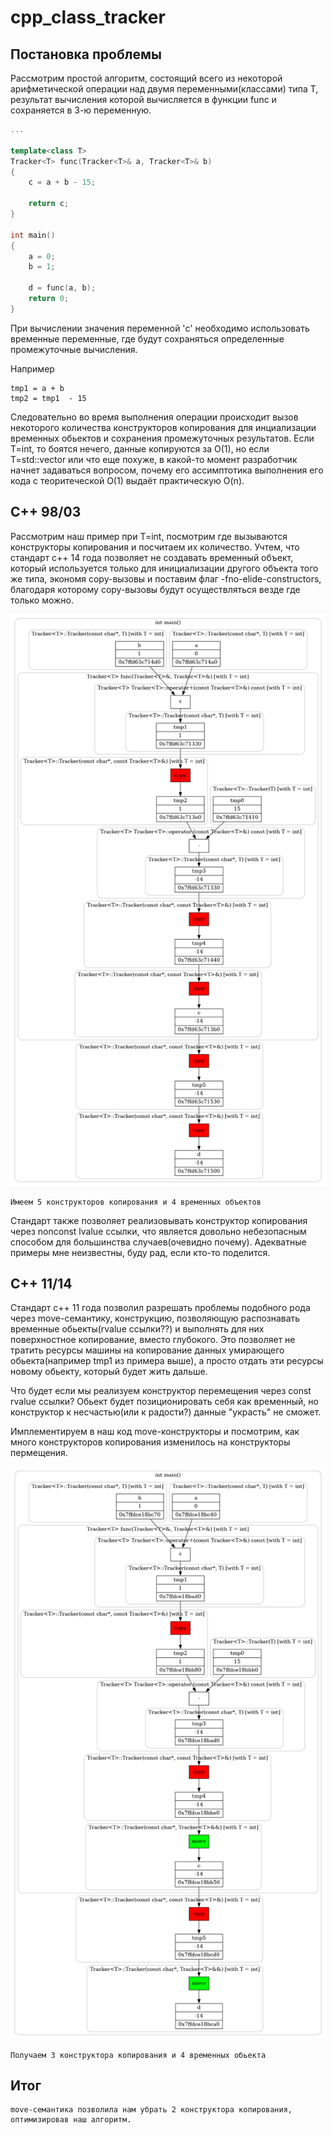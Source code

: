 # cpp_class_tracker

## Постановка проблемы
Рассмотрим простой алгоритм, состоящий всего из некоторой арифметической операции над двумя переменными(классами) типа T, результат вычисления которой  вычисляется в функции func и сохраняется в 3-ю переменную.
```cpp
...

template<class T>
Tracker<T> func(Tracker<T>& a, Tracker<T>& b)
{
    c = a + b - 15;

    return c;
}

int main()
{
    a = 0;
    b = 1;

    d = func(a, b);
    return 0;
}

```
При вычислении значения переменной 'c' необходимо использовать временные переменные, где будут сохраняться определенные промежуточные вычисления.

Например
```
tmp1 = a + b
tmp2 = tmp1  - 15
```

Следовательно во время выполнения операции происходит вызов некоторого количества конструкторов копирования для инциализации временных обьектов и сохранения промежуточных результатов. Если T=int, то боятся нечего, данные копируются за O(1), но если T=std::vector<int> или что еще похуже, в какой-то момент разработчик начнет задаваться вопросом, почему его ассимптотика выполнения его кода с теоритеческой O(1) выдаёт практическую O(n).

## C++ 98/03
Рассмотрим наш пример при T=int, посмотрим где вызываются конструкторы копирования и посчитаем их количество. Учтем, что стандарт c++ 14 года позволяет не создавать временный объект, который используется только для инициализации другого объекта того же типа, экономя copy-вызовы и поставим флаг -fno-elide-constructors, благодаря которому copy-вызовы будут осуществляться везде где только можно.

![изображение](logs/graph1.png)
```
Имеем 5 конструкторов копирования и 4 временных объектов
```
  
Стандарт также позволяет реализовывать конструктор копирования через nonconst lvalue ссылки, что является довольно небезопасным способом для большинства случаев(очевидно почему). Адекватные примеры мне неизвестны, буду рад, если кто-то поделится.

## C++ 11/14
Стандарт с++ 11 года позволил разрешать проблемы подобного рода через move-семантику, конструкцию, позволяющую распознавать временные обьекты(rvalue ссылки??) и выполнять для них поверхностное копирование, вместо глубокого. Это позволяет не тратить ресурсы машины на копирование данных умирающего обьекта(например tmp1 из примера выше), а просто отдать эти ресурсы новому обьекту, который будет жить дальше. 

Что будет если мы реализуем конструктор перемещения через const rvalue ссылки? Обьект будет позиционировать себя как временный, но конструктор к несчастью(или к радости?) данные "украсть" не сможет.

Имплементируем в наш код move-конструкторы и посмотрим, как много конструкторов копирования изменилось на конструкторы пермещения.

![изображение](logs/graph2.png)
```
Получаем 3 конструктора копирования и 4 временных обьекта
```
## Итог
    move-семантика позволила нам убрать 2 конструктора копирования, оптимизировав наш алгоритм.
